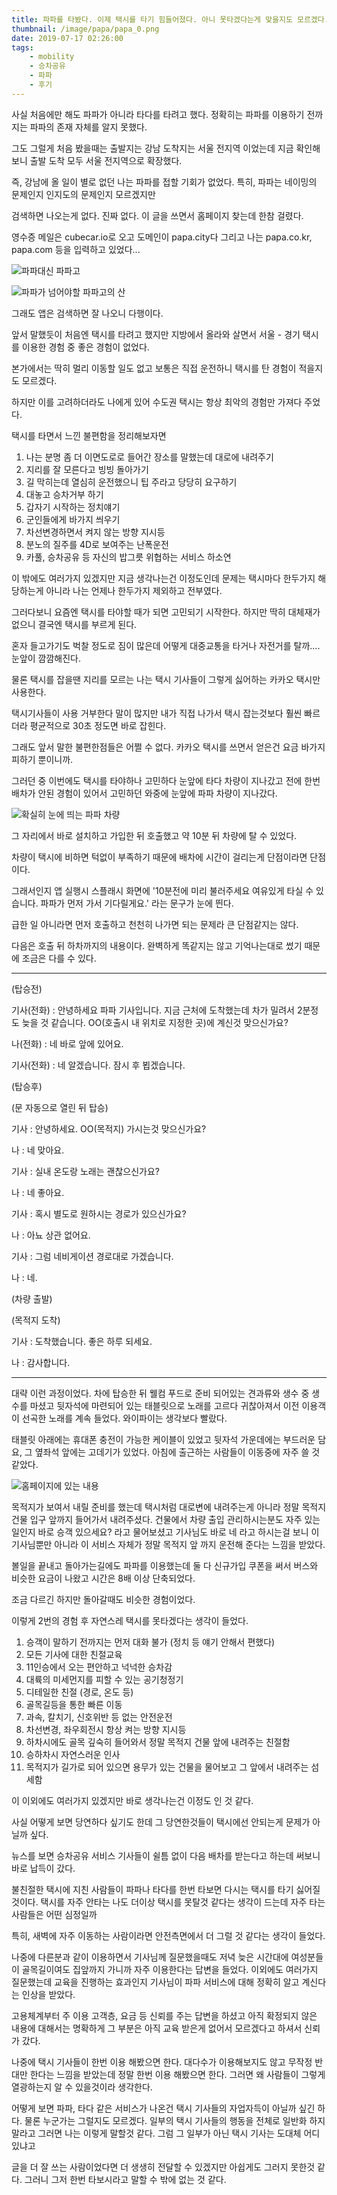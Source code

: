 ```yaml
---
title: 파파를 타봤다. 이제 택시를 타기 힘들어졌다. 아니 못타겠다는게 맞을지도 모르겠다.
thumbnail: /image/papa/papa_0.png
date: 2019-07-17 02:26:00
tags:
    - mobility
    - 승차공유
    - 파파
    - 후기
---
```


사실 처음에만 해도 파파가 아니라 타다를 타려고 했다. 정확히는 파파를 이용하기 전까지는 파파의 존재 자체를 알지 못했다.

그도 그럴게 처음 봤을때는 출발지는 강남 도착지는 서울 전지역 이었는데 지금 확인해보니 출발 도착 모두 서울 전지역으로 확장했다.

즉, 강남에 올 일이 별로 없던 나는 파파를 접할 기회가 없었다. 특히, 파파는 네이밍의 문제인지 인지도의 문제인지 모르겠지만

검색하면 나오는게 없다. 진짜 없다. 이 글을 쓰면서 홈페이지 찾는데 한참 걸렸다.

<!-- more -->

영수증 메일은 cubecar.io로 오고 도메인이 papa.city다 그리고 나는 papa.co.kr, papa.com 등을 입력하고 있었다...

![파파대신 파파고](/image/papa/papa_1.png)

![파파가 넘어야할 파파고의 산](/image/papa/papa_2.png)

그래도 앱은 검색하면 잘 나오니 다행이다.

앞서 말했듯이 처음엔 택시를 타려고 했지만 지방에서 올라와 살면서 서울 - 경기 택시를 이용한 경험 중 좋은 경험이 없었다.

본가에서는 딱히 멀리 이동할 일도 없고 보통은 직접 운전하니 택시를 탄 경험이 적을지도 모르겠다.

하지만 이를 고려하더라도 나에게 있어 수도권 택시는 항상 최악의 경험만 가져다 주었다.

택시를 타면서 느낀 불편함을 정리해보자면

1. 나는 분명 좀 더 이면도로로 들어간 장소를 말했는데 대로에 내려주기
2. 지리를 잘 모른다고 빙빙 돌아가기
3. 길 막히는데 열심히 운전했으니 팁 주라고 당당히 요구하기
4. 대놓고 승차거부 하기
5. 갑자기 시작하는 정치얘기
6. 군인들에게 바가지 씌우기
7. 차선변경하면서 켜지 않는 방향 지시등
8. 분노의 질주를 4D로 보여주는 난폭운전
9. 카풀, 승차공유 등 자신의 밥그릇 위협하는 서비스 하소연

이 밖에도 여러가지 있겠지만 지금 생각나는건 이정도인데 문제는 택시마다 한두가지 해당하는게 아니라 나는 언제나 한두가지 제외하고 전부였다.

그러다보니 요즘엔 택시를 타야할 때가 되면 고민되기 시작한다. 하지만 딱히 대체재가 없으니 결국엔 택시를 부르게 된다.

혼자 들고가기도 벅찰 정도로 짐이 많은데 어떻게 대중교통을 타거나 자전거를 탈까.... 눈앞이 깜깜해진다.

물론 택시를 잡을땐 지리를 모르는 나는 택시 기사들이 그렇게 싫어하는 카카오 택시만 사용한다.

택시기사들이 사용 거부한다 말이 많지만 내가 직접 나가서 택시 잡는것보다 훨씬 빠르더라 평균적으로 30초 정도면 바로 잡힌다.

그래도 앞서 말한 불편한점들은 어쩔 수 없다. 카카오 택시를 쓰면서 얻은건 요금 바가지 피하기 뿐이니까.

그러던 중 이번에도 택시를 타야하나 고민하다 눈앞에 타다 차량이 지나갔고 전에 한번 배차가 안된 경험이 있어서 고민하던 와중에 눈앞에 파파 차량이 지나갔다.

![확실히 눈에 띄는 파파 차량](/image/papa/papa_0.png)

그 자리에서 바로 설치하고 가입한 뒤 호출했고 약 10분 뒤 차량에 탈 수 있었다.

차량이 택시에 비하면 턱없이 부족하기 때문에 배차에 시간이 걸리는게 단점이라면 단점이다.

그래서인지 앱 실행시 스플래시 화면에 '10분전에 미리 불러주세요 여유있게 타실 수 있습니다. 파파가 먼저 가서 기다릴게요.' 라는 문구가 눈에 띈다.

급한 일 아니라면 먼저 호출하고 천천히 나가면 되는 문제라 큰 단점같지는 않다.

다음은 호출 뒤 하차까지의 내용이다. 완벽하게 똑같지는 않고 기억나는대로 썼기 때문에 조금은 다를 수 있다.

---
(탑승전)

기사(전화) : 안녕하세요 파파 기사입니다. 지금 근처에 도착했는데 차가 밀려서 2분정도 늦을 것 같습니다. OO(호출시 내 위치로 지정한 곳)에 계신것 맞으신가요?

나(전화) : 네 바로 앞에 있어요.

기사(전화) : 네 알겠습니다. 잠시 후 뵙겠습니다.

(탑승후)

(문 자동으로 열린 뒤 탑승)

기사 : 안녕하세요. OO(목적지) 가시는것 맞으신가요?

나 : 네 맞아요.

기사 : 실내 온도랑 노래는 괜찮으신가요?

나 : 네 좋아요.

기사 : 혹시 별도로 원하시는 경로가 있으신가요?

나 : 아뇨 상관 없어요.

기사 : 그럼 네비게이션 경로대로 가겠습니다.

나 : 네.

(차량 출발)

(목적지 도착)

기사 : 도착했습니다. 좋은 하루 되세요.

나 : 감사합니다.

---

대략 이런 과정이었다. 차에 탑승한 뒤 웰컴 푸드로 준비 되어있는 견과류와 생수 중 생수를 마셨고 뒷자석에 마련되어 있는 태블릿으로 노래를 고르다 귀찮아져서 이전 이용객이 선곡한 노래를 계속 들었다. 와이파이는 생각보다 빨랐다.

태블릿 아래에는 휴대폰 충전이 가능한 케이블이 있었고 뒷자석 가운데에는 부드러운 담요, 그 옆좌석 앞에는 고데기가 있었다. 아침에 출근하는 사람들이 이동중에 자주 쓸 것 같았다.

![홈페이지에 있는 내용](/image/papa/papa_3.png)

목적지가 보여서 내릴 준비를 했는데 택시처럼 대로변에 내려주는게 아니라 정말 목적지 건물 입구 앞까지 들어가서 내려주셨다. 건물에서 차량 출입 관리하시는분도 자주 있는 일인지 바로 승객 있으세요? 라고 물어보셨고 기사님도 바로 네 라고 하시는걸 보니 이 기사님뿐만 아니라 이 서비스 자체가 정말 목적지 앞 까지 운전해 준다는 느낌을 받았다.


볼일을 끝내고 돌아가는길에도 파파를 이용했는데 둘 다 신규가입 쿠폰을 써서 버스와 비슷한 요금이 나왔고 시간은 8배 이상 단축되었다.

조금 다르긴 하지만 돌아갈때도 비슷한 경험이었다.

이렇게 2번의 경험 후 자연스레 택시를 못타겠다는 생각이 들었다.

1. 승객이 말하기 전까지는 먼저 대화 불가 (정치 등 얘기 안해서 편했다)
2. 모든 기사에 대한 친절교육
3. 11인승에서 오는 편안하고 넉넉한 승차감
4. 대륙의 미세먼지를 피할 수 있는 공기청정기
5. 디테일한 친절 (경로, 온도 등)
6. 골목길등을 통한 빠른 이동
7. 과속, 칼치기, 신호위반 등 없는 안전운전
8. 차선변경, 좌우회전시 항상 켜는 방향 지시등
9. 하차시에도 골목 깊숙히 들어와서 정말 목적지 건물 앞에 내려주는 친절함
10. 승하차시 자연스러운 인사
11. 목적지가 길가로 되어 있으면 용무가 있는 건물을 물어보고 그 앞에서 내려주는 섬세함

이 이외에도 여러가지 있겠지만 바로 생각나는건 이정도 인 것 같다.

사실 어떻게 보면 당연하다 싶기도 한데 그 당연한것들이 택시에선 안되는게 문제가 아닐까 싶다.

뉴스를 보면 승차공유 서비스 기사들이 쉴틈 없이 다음 배차를 받는다고 하는데 써보니 바로 납득이 갔다.

불친절한 택시에 지친 사람들이 파파나 타다를 한번 타보면 다시는 택시를 타기 싫어질것이다. 택시를 자주 안타는 나도 더이상 택시를 못탈것 같다는 생각이 드는데 자주 타는 사람들은 어떤 심정일까

특히, 새벽에 자주 이동하는 사람이라면 안전측면에서 더 그럴 것 같다는 생각이 들었다. 

나중에 다른분과 같이 이용하면서 기사님께 질문했을때도 저녁 늦은 시간대에 여성분들이 골목길이여도 집앞까지 가니까 자주 이용한다는 답변을 들었다. 이외에도 여러가지 질문했는데 교육을 진행하는 효과인지 기사님이 파파 서비스에 대해 정확히 알고 계신다는 인상을 받았다.

고용체계부터 주 이용 고객층, 요금 등 신뢰를 주는 답변을 하셨고 아직 확정되지 않은 내용에 대해서는 명확하게 그 부분은 아직 교육 받은게 없어서 모르겠다고 하셔서 신뢰가 갔다. 

나중에 택시 기사들이 한번 이용 해봤으면 한다. 대다수가 이용해보지도 않고 무작정 반대만 한다는 느낌을 받았는데 정말 한번 이용 해봤으면 한다. 그러면 왜 사람들이 그렇게 열광하는지 알 수 있을것이라 생각한다.

어떻게 보면 파파, 타다 같은 서비스가 나온건 택시 기사들의 자업자득이 아닐까 싶긴 하다. 물론 누군가는 그럴지도 모르겠다. 일부의 택시 기사들의 행동을 전체로 일반화 하지 말라고 그러면 나는 이렇게 말할것 같다. 그럼 그 일부가 아닌 택시 기사는 도대체 어디 있냐고

글을 더 잘 쓰는 사람이었다면 더 생생히 전달할 수 있겠지만 아쉽게도 그러지 못한것 같다. 그러니 그저 한번 타보시라고 말할 수 밖에 없는 것 같다.
